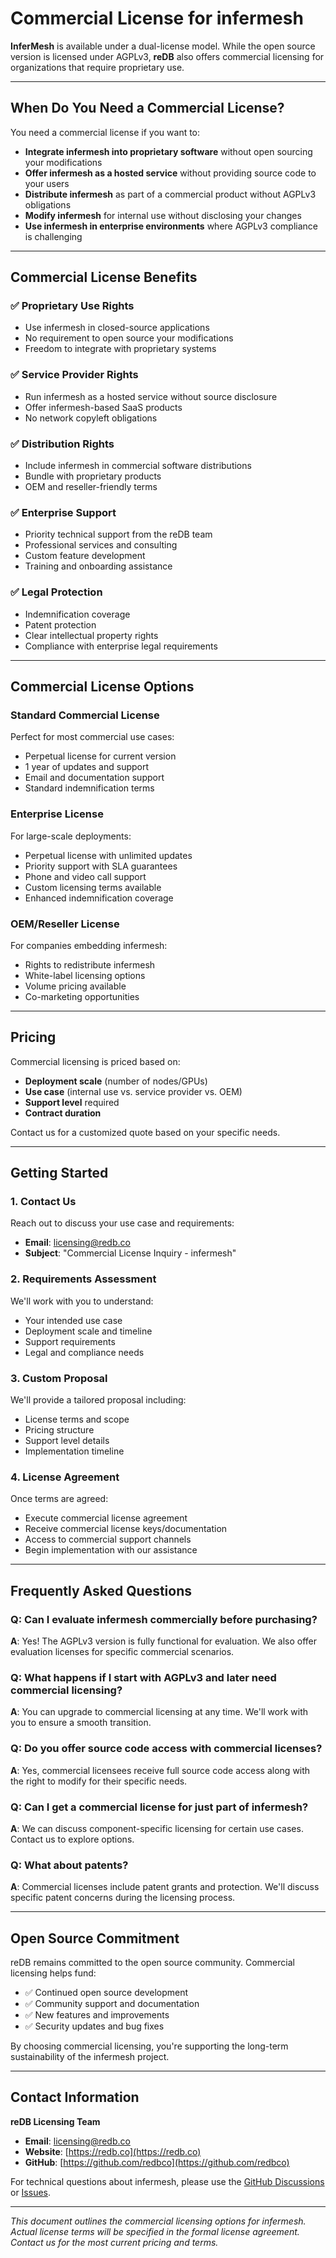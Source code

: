 # Commercial License for infermesh

**InferMesh** is available under a dual-license model. While the open source version is licensed under AGPLv3, **reDB** also offers commercial licensing for organizations that require proprietary use.

---

## When Do You Need a Commercial License?

You need a commercial license if you want to:

- **Integrate infermesh into proprietary software** without open sourcing your modifications
- **Offer infermesh as a hosted service** without providing source code to your users
- **Distribute infermesh** as part of a commercial product without AGPLv3 obligations
- **Modify infermesh** for internal use without disclosing your changes
- **Use infermesh in enterprise environments** where AGPLv3 compliance is challenging

---

## Commercial License Benefits

### ✅ Proprietary Use Rights
- Use infermesh in closed-source applications
- No requirement to open source your modifications
- Freedom to integrate with proprietary systems

### ✅ Service Provider Rights
- Run infermesh as a hosted service without source disclosure
- Offer infermesh-based SaaS products
- No network copyleft obligations

### ✅ Distribution Rights
- Include infermesh in commercial software distributions
- Bundle with proprietary products
- OEM and reseller-friendly terms

### ✅ Enterprise Support
- Priority technical support from the reDB team
- Professional services and consulting
- Custom feature development
- Training and onboarding assistance

### ✅ Legal Protection
- Indemnification coverage
- Patent protection
- Clear intellectual property rights
- Compliance with enterprise legal requirements

---

## Commercial License Options

### Standard Commercial License
Perfect for most commercial use cases:
- Perpetual license for current version
- 1 year of updates and support
- Email and documentation support
- Standard indemnification terms

### Enterprise License
For large-scale deployments:
- Perpetual license with unlimited updates
- Priority support with SLA guarantees
- Phone and video call support
- Custom licensing terms available
- Enhanced indemnification coverage

### OEM/Reseller License
For companies embedding infermesh:
- Rights to redistribute infermesh
- White-label licensing options
- Volume pricing available
- Co-marketing opportunities

---

## Pricing

Commercial licensing is priced based on:
- **Deployment scale** (number of nodes/GPUs)
- **Use case** (internal use vs. service provider vs. OEM)
- **Support level** required
- **Contract duration**

Contact us for a customized quote based on your specific needs.

---

## Getting Started

### 1. Contact Us
Reach out to discuss your use case and requirements:
- **Email**: [licensing@redb.co](mailto:licensing@redb.co)
- **Subject**: "Commercial License Inquiry - infermesh"

### 2. Requirements Assessment
We'll work with you to understand:
- Your intended use case
- Deployment scale and timeline
- Support requirements
- Legal and compliance needs

### 3. Custom Proposal
We'll provide a tailored proposal including:
- License terms and scope
- Pricing structure
- Support level details
- Implementation timeline

### 4. License Agreement
Once terms are agreed:
- Execute commercial license agreement
- Receive commercial license keys/documentation
- Access to commercial support channels
- Begin implementation with our assistance

---

## Frequently Asked Questions

### Q: Can I evaluate infermesh commercially before purchasing?
**A**: Yes! The AGPLv3 version is fully functional for evaluation. We also offer evaluation licenses for specific commercial scenarios.

### Q: What happens if I start with AGPLv3 and later need commercial licensing?
**A**: You can upgrade to commercial licensing at any time. We'll work with you to ensure a smooth transition.

### Q: Do you offer source code access with commercial licenses?
**A**: Yes, commercial licensees receive full source code access along with the right to modify for their specific needs.

### Q: Can I get a commercial license for just part of infermesh?
**A**: We can discuss component-specific licensing for certain use cases. Contact us to explore options.

### Q: What about patents?
**A**: Commercial licenses include patent grants and protection. We'll discuss specific patent concerns during the licensing process.

---

## Open Source Commitment

reDB remains committed to the open source community. Commercial licensing helps fund:
- ✅ Continued open source development
- ✅ Community support and documentation
- ✅ New features and improvements
- ✅ Security updates and bug fixes

By choosing commercial licensing, you're supporting the long-term sustainability of the infermesh project.

---

## Contact Information

**reDB Licensing Team**
- **Email**: [licensing@redb.co](mailto:licensing@redb.co)
- **Website**: [https://redb.co](https://redb.co)
- **GitHub**: [https://github.com/redbco](https://github.com/redbco)

For technical questions about infermesh, please use the [GitHub Discussions](https://github.com/redbco/infermesh/discussions) or [Issues](https://github.com/redbco/infermesh/issues).

---

*This document outlines the commercial licensing options for infermesh. Actual license terms will be specified in the formal license agreement. Contact us for the most current pricing and terms.*
